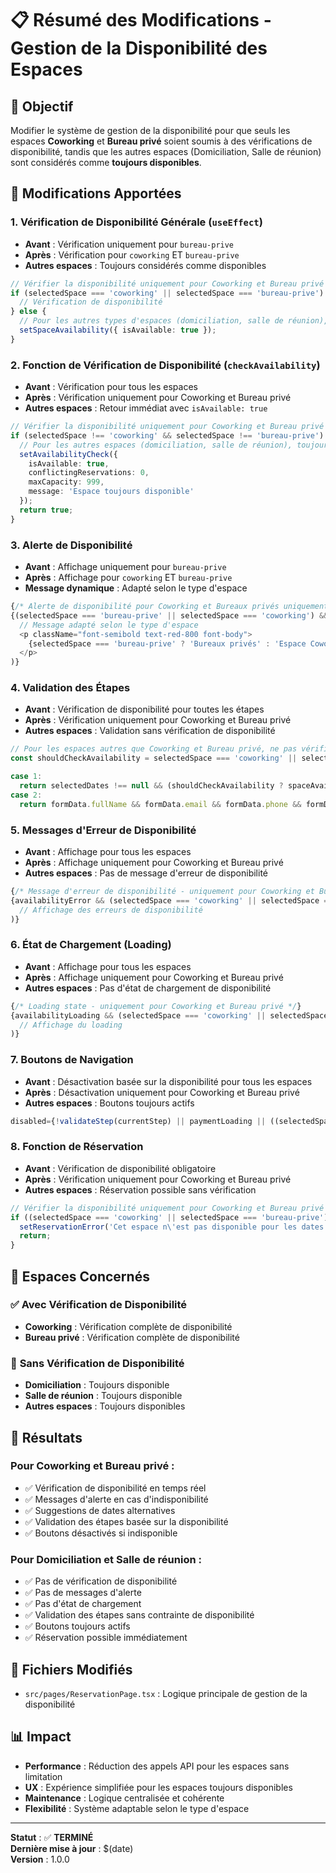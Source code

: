 # 📋 Résumé des Modifications - Gestion de la Disponibilité des Espaces

## 🎯 Objectif

Modifier le système de gestion de la disponibilité pour que seuls les espaces **Coworking** et **Bureau privé** soient soumis à des vérifications de disponibilité, tandis que les autres espaces (Domiciliation, Salle de réunion) sont considérés comme **toujours disponibles**.

## 🔄 Modifications Apportées

### 1. **Vérification de Disponibilité Générale** (`useEffect`)
- **Avant** : Vérification uniquement pour `bureau-prive`
- **Après** : Vérification pour `coworking` ET `bureau-prive`
- **Autres espaces** : Toujours considérés comme disponibles

```typescript
// Vérifier la disponibilité uniquement pour Coworking et Bureau privé
if (selectedSpace === 'coworking' || selectedSpace === 'bureau-prive') {
  // Vérification de disponibilité
} else {
  // Pour les autres types d'espaces (domiciliation, salle de réunion), considérer comme toujours disponible
  setSpaceAvailability({ isAvailable: true });
}
```

### 2. **Fonction de Vérification de Disponibilité** (`checkAvailability`)
- **Avant** : Vérification pour tous les espaces
- **Après** : Vérification uniquement pour Coworking et Bureau privé
- **Autres espaces** : Retour immédiat avec `isAvailable: true`

```typescript
// Vérifier la disponibilité uniquement pour Coworking et Bureau privé
if (selectedSpace !== 'coworking' && selectedSpace !== 'bureau-prive') {
  // Pour les autres espaces (domiciliation, salle de réunion), toujours disponible
  setAvailabilityCheck({
    isAvailable: true,
    conflictingReservations: 0,
    maxCapacity: 999,
    message: 'Espace toujours disponible'
  });
  return true;
}
```

### 3. **Alerte de Disponibilité**
- **Avant** : Affichage uniquement pour `bureau-prive`
- **Après** : Affichage pour `coworking` ET `bureau-prive`
- **Message dynamique** : Adapté selon le type d'espace

```typescript
{/* Alerte de disponibilité pour Coworking et Bureaux privés uniquement */}
{(selectedSpace === 'bureau-prive' || selectedSpace === 'coworking') && !spaceAvailability.isAvailable && (
  // Message adapté selon le type d'espace
  <p className="font-semibold text-red-800 font-body">
    {selectedSpace === 'bureau-prive' ? 'Bureaux privés' : 'Espace Coworking'} actuellement indisponibles
  </p>
)}
```

### 4. **Validation des Étapes**
- **Avant** : Vérification de disponibilité pour toutes les étapes
- **Après** : Vérification uniquement pour Coworking et Bureau privé
- **Autres espaces** : Validation sans vérification de disponibilité

```typescript
// Pour les espaces autres que Coworking et Bureau privé, ne pas vérifier la disponibilité
const shouldCheckAvailability = selectedSpace === 'coworking' || selectedSpace === 'bureau-prive';

case 1:
  return selectedDates !== null && (shouldCheckAvailability ? spaceAvailability.isAvailable : true);
case 2:
  return formData.fullName && formData.email && formData.phone && formData.activity && formData.activity.trim() !== '' && (shouldCheckAvailability ? spaceAvailability.isAvailable : true);
```

### 5. **Messages d'Erreur de Disponibilité**
- **Avant** : Affichage pour tous les espaces
- **Après** : Affichage uniquement pour Coworking et Bureau privé
- **Autres espaces** : Pas de message d'erreur de disponibilité

```typescript
{/* Message d'erreur de disponibilité - uniquement pour Coworking et Bureau privé */}
{availabilityError && (selectedSpace === 'coworking' || selectedSpace === 'bureau-prive') && (
  // Affichage des erreurs de disponibilité
)}
```

### 6. **État de Chargement (Loading)**
- **Avant** : Affichage pour tous les espaces
- **Après** : Affichage uniquement pour Coworking et Bureau privé
- **Autres espaces** : Pas d'état de chargement de disponibilité

```typescript
{/* Loading state - uniquement pour Coworking et Bureau privé */}
{availabilityLoading && (selectedSpace === 'coworking' || selectedSpace === 'bureau-prive') && (
  // Affichage du loading
)}
```

### 7. **Boutons de Navigation**
- **Avant** : Désactivation basée sur la disponibilité pour tous les espaces
- **Après** : Désactivation uniquement pour Coworking et Bureau privé
- **Autres espaces** : Boutons toujours actifs

```typescript
disabled={!validateStep(currentStep) || paymentLoading || ((selectedSpace === 'coworking' || selectedSpace === 'bureau-prive') && !spaceAvailability.isAvailable)}
```

### 8. **Fonction de Réservation**
- **Avant** : Vérification de disponibilité obligatoire
- **Après** : Vérification uniquement pour Coworking et Bureau privé
- **Autres espaces** : Réservation possible sans vérification

```typescript
// Vérifier la disponibilité uniquement pour Coworking et Bureau privé
if ((selectedSpace === 'coworking' || selectedSpace === 'bureau-prive') && !spaceAvailability.isAvailable) {
  setReservationError('Cet espace n\'est pas disponible pour les dates sélectionnées');
  return;
}
```

## 📱 Espaces Concernés

### ✅ **Avec Vérification de Disponibilité**
- **Coworking** : Vérification complète de disponibilité
- **Bureau privé** : Vérification complète de disponibilité

### 🚫 **Sans Vérification de Disponibilité**
- **Domiciliation** : Toujours disponible
- **Salle de réunion** : Toujours disponible
- **Autres espaces** : Toujours disponibles

## 🎉 Résultats

### **Pour Coworking et Bureau privé :**
- ✅ Vérification de disponibilité en temps réel
- ✅ Messages d'alerte en cas d'indisponibilité
- ✅ Suggestions de dates alternatives
- ✅ Validation des étapes basée sur la disponibilité
- ✅ Boutons désactivés si indisponible

### **Pour Domiciliation et Salle de réunion :**
- ✅ Pas de vérification de disponibilité
- ✅ Pas de messages d'alerte
- ✅ Pas d'état de chargement
- ✅ Validation des étapes sans contrainte de disponibilité
- ✅ Boutons toujours actifs
- ✅ Réservation possible immédiatement

## 🔧 Fichiers Modifiés

- `src/pages/ReservationPage.tsx` : Logique principale de gestion de la disponibilité

## 📊 Impact

- **Performance** : Réduction des appels API pour les espaces sans limitation
- **UX** : Expérience simplifiée pour les espaces toujours disponibles
- **Maintenance** : Logique centralisée et cohérente
- **Flexibilité** : Système adaptable selon le type d'espace

---

**Statut** : ✅ **TERMINÉ**  
**Dernière mise à jour** : $(date)  
**Version** : 1.0.0
